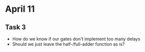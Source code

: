 # April 11

## Task 3
- How do we know if our gates don't implement too many delays
- Should we just leave the half-/full-adder function as is?
